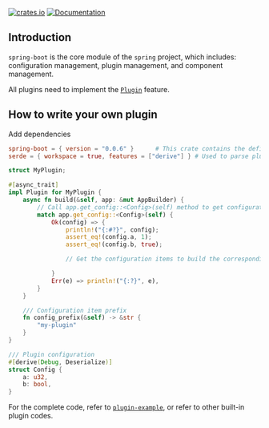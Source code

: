 [![crates.io](https://img.shields.io/crates/v/spring-boot.svg)](https://crates.io/crates/spring-boot)
[![Documentation](https://docs.rs/spring-boot/badge.svg)](https://docs.rs/spring-boot)

## Introduction

`spring-boot` is the core module of the `spring` project, which includes: configuration management, plugin management, and component management.

All plugins need to implement the [`Plugin`](https://docs.rs/spring-boot/latest/spring_boot/plugin/trait.Plugin.html) feature.

## How to write your own plugin

Add dependencies

```toml
spring-boot = { version = "0.0.6" }      # This crate contains the definition of plugin traits
serde = { workspace = true, features = ["derive"] } # Used to parse plugin configuration items
```

```rust
struct MyPlugin;

#[async_trait]
impl Plugin for MyPlugin {
    async fn build(&self, app: &mut AppBuilder) {
        // Call app.get_config::<Config>(self) method to get configuration items
        match app.get_config::<Config>(self) {
            Ok(config) => {
                println!("{:#?}", config);
                assert_eq!(config.a, 1);
                assert_eq!(config.b, true);

                // Get the configuration items to build the corresponding components

            }
            Err(e) => println!("{:?}", e),
        }
    }

    /// Configuration item prefix
    fn config_prefix(&self) -> &str {
        "my-plugin"
    }
}

/// Plugin configuration
#[derive(Debug, Deserialize)]
struct Config {
    a: u32,
    b: bool,
}
```

For the complete code, refer to [`plugin-example`](https://github.com/spring-rs/spring-rs/tree/master/examples/plugin-example), or refer to other built-in plugin codes.